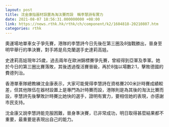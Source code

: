 ```yaml
---
layout: post
title: 沈金康指器材設置為淘汰賽而設　稱李慧詩有實力
date: 2021-08-07 18:56:31.000000000 +08:00
link: https://news.rthk.hk/rthk/ch/component/k2/1604818-20210807.htm
categories: rthk
---
```


奧運場地單車女子爭先賽，港隊的李慧詩今日先後在第三圈及8強戰勝出，晉身至明早舉行的準決賽，對手將是烏克蘭選手史達莉高娃。

史達莉高娃現年25歲，過去兩年在歐洲錦標賽爭先賽，曾經得到亞軍及季軍。她於今日的第三圈比賽落敗，其後透過復活賽晉級，再於8強以場數2:1，擊敗德國的費德列治。

香港單車隊總教練沈金康表示，大家可能覺得李慧詩在資格賽200米計時賽成績較差，但其他隊伍在器材設置上是專門為計時賽而設，港隊則是為其後的淘汰比賽而設，李慧詩先後擊敗計時賽比她快的選手，證明有實力，要相信她的表現，亦感謝市民支持。

沈金康又說李慧詩能克服困難，晉身準決賽，已非常成功，明日取得甚麼結果都不重要，最重要是表現出自己的能力。
